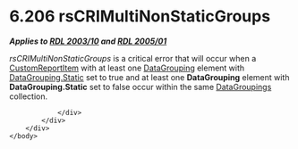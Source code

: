 <html dir="LTR" xmlns:mshelp="http://msdn.microsoft.com/mshelp" xmlns:ddue="http://ddue.schemas.microsoft.com/authoring/2003/5" xmlns:xlink="http://www.w3.org/1999/xlink" xmlns:tool="http://www.microsoft.com/tooltip">
    <head>
        <meta http-equiv="Content-Type" content="text/html; CHARSET=utf-8"></meta>
        <meta name="save" content="history"></meta>
        <title>6.206 rsCRIMultiNonStaticGroups</title>
        <xml>
            <mshelp:toctitle title="6.206 rsCRIMultiNonStaticGroups"></mshelp:toctitle>
            <mshelp:rltitle title="[MS-RDL]: rsCRIMultiNonStaticGroups"></mshelp:rltitle>
            <mshelp:keyword index="A" term="517d23af-1a2c-4a7d-83fa-e675788edb6d"></mshelp:keyword>
            <mshelp:attr name="DCSext.ContentType" value="open specification"></mshelp:attr>
            <mshelp:attr name="AssetID" value="517d23af-1a2c-4a7d-83fa-e675788edb6d"></mshelp:attr>
            <mshelp:attr name="TopicType" value="kbRef"></mshelp:attr>
            <mshelp:attr name="DCSext.Title" value="[MS-RDL]: rsCRIMultiNonStaticGroups" />
        </xml>
    </head>
    <body>
        <div id="header">
            <h1 class="heading">6.206 rsCRIMultiNonStaticGroups</h1>
        </div>
        <div id="mainSection">
            <div id="mainBody">
                <div id="allHistory" class="saveHistory"></div>
                <div id="sectionSection0" class="section" name="collapseableSection">
                    

<p><b><i>Applies to </i></b><a href="a7e2ad00-07c8-4f6d-80ab-3ad55df7b233.md"><b><i>RDL 2003/10</i></b></a><b><i>
and </i></b><a href="3ebe2912-4958-4832-b391-cad1f5e13338.md"><b><i>RDL 2005/01</i></b></a></p>

<p><i>rsCRIMultiNonStaticGroups</i> is a critical error that
will occur when a <a href="6bb7b35c-e517-4444-a96b-9f2ccdd1a642.md">CustomReportItem</a>
with at least one <a href="824fc1fa-9258-4ee2-80a0-db64f7200b13.md">DataGrouping</a>
element with <a href="d5d3cf4e-c595-44fb-a18d-4a44916ac1e0.md">DataGrouping.Static</a>
set to true and at least one <b>DataGrouping</b> element with <b>DataGrouping.Static</b>
set to false occur within the same <a href="e1d5ff30-dca9-4c0a-890f-61e7acd09688.md">DataGroupings</a> collection.</p>


                </div>
            </div>
        </div>
    </body>
</html>